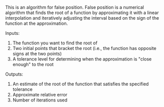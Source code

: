This is an algorithm for false position. False position is a numerical algorithm that finds the root of a function by approximating it with a linear interpolation and iteratively adjusting the interval based on the sign of the function at the approximation. 

Inputs:

1.  The function you want to find the root of
2. Two initial points that bracket the root (i.e., the function has opposite signs at the two points)
3. A tolerance level for determining when the approximation is "close enough" to the root

Outputs:
1. An estimate of the root of the function that satisfies the specified tolerance
2. Approximate relative error
3. Number of iterations used
